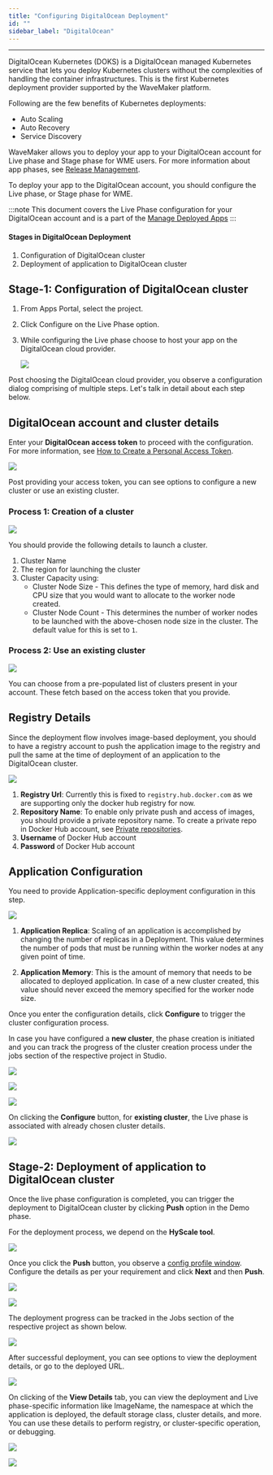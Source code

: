 ```yaml
---
title: "Configuring DigitalOcean Deployment"
id: ""
sidebar_label: "DigitalOcean"
---
```

---

DigitalOcean Kubernetes (DOKS) is a DigitalOcean managed Kubernetes service that lets you deploy Kubernetes clusters without the complexities of handling the container infrastructures. This is the first Kubernetes deployment provider supported by the WaveMaker platform.

Following are the few benefits of Kubernetes deployments:

- Auto Scaling
- Auto Recovery
- Service Discovery

WaveMaker allows you to deploy your app to your DigitalOcean account for Live phase and Stage phase for WME users. For more information about app phases, see [Release Management](/learn/app-development/deployment/release-management/).

To deploy your app to the DigitalOcean account, you should configure the Live phase, or Stage phase for WME.

:::note
This document covers the Live Phase configuration for your DigitalOcean account and is a part of the [Manage Deployed Apps](/learn/app-development/deployment/manage-deployed-apps/)
:::

#### Stages in DigitalOcean Deployment

1. Configuration of DigitalOcean cluster
2. Deployment of application to DigitalOcean cluster

## Stage-1: Configuration of DigitalOcean cluster

1. From Apps Portal, select the project.
2. Click Configure on the Live Phase option.
3. While configuring the Live phase choose to host your app on the DigitalOcean cloud provider.

    [![](/learn/assets/manage_apps_live.png)](/learn/assets/manage_apps_live.png)

 Post choosing the DigitalOcean cloud provider, you observe a configuration dialog comprising of multiple steps. Let's talk in detail about each step below.

## DigitalOcean account and cluster details

Enter your **DigitalOcean access token** to proceed with the configuration. For more information, see [How to Create a Personal Access Token](https://www.digitalocean.com/docs/apis-clis/api/create-personal-access-token/).

![](/learn/assets/deploy_do_setup.png)

Post providing your access token, you can see options to configure a new cluster or use an existing cluster.

### Process 1: Creation of a cluster

![](/learn/assets/deploy_do_new_cluster.png)

You should provide the following details to launch a cluster.
1. Cluster Name
2. The region for launching the cluster
3. Cluster Capacity using:
    - Cluster Node Size - This defines the type of memory, hard disk and CPU size that you would want to allocate to the worker node created.
    - Cluster Node Count - This determines the number of worker nodes to be launched with the above-chosen node size in the cluster. The default value for this is set to `1`.

### Process 2: Use an existing cluster

![](/learn/assets/deploy_do_existing_cluster.png)

You can choose from a pre-populated list of clusters present in your account. These fetch based on the access token that you provide.

## Registry Details

Since the deployment flow involves image-based deployment, you should to have a registry account to push the application image to the registry and pull the same at the time of deployment of an application to the DigitalOcean cluster.

![](/learn/assets/deploy_do_registry_details.png)

1. **Registry Url**: Currently this is fixed to `registry.hub.docker.com` as we are supporting only the docker hub registry for now.
2. **Repository Name**: To enable only private push and access of images, you should provide a private repository name. To create a private repo in Docker Hub account, see [Private repositories](https://docs.docker.com/docker-hub/repos/#private-repositories).
3. **Username** of Docker Hub account
4. **Password** of Docker Hub account

## Application Configuration

You need to provide Application-specific deployment configuration in this step.

[![](/learn/assets/deploy_do_app_configuration.png)](/learn/assets/deploy_do_app_configuration.png)

1. **Application Replica**: Scaling of an application is accomplished by changing the number of replicas in a Deployment.
    This value determines the number of pods that must be running within the worker nodes at any given point of time.

2. **Application Memory**: This is the amount of memory that needs to be allocated to deployed application. In case of a new cluster created, this value should never exceed the memory specified for the worker node size.

Once you enter the configuration details, click **Configure** to trigger the cluster configuration process.

In case you have configured a **new cluster**, the phase creation is initiated and you can track the progress of the cluster creation process under the jobs section of the respective project in Studio.

![](/learn/assets/deploy_do_configure_new_cluster.png)

![](/learn/assets/deploy_do_configuring.png)

![](/learn/assets/deploy_do_jobs_cluster_configuration.png)

On clicking the **Configure** button, for **existing cluster**, the Live phase is associated with already chosen cluster details.

![](/learn/assets/deploy_do_configure_existing_cluster.png)


## Stage-2: Deployment of application to DigitalOcean cluster

Once the live phase configuration is completed, you can trigger the deployment to DigitalOcean cluster by clicking **Push** option in the Demo phase.

For the deployment process, we depend on the **HyScale tool**.

![](/learn/assets/deploy_do_cluster_configured.png)

Once you click the **Push** button, you observe a [config profile window](/learn/app-development/deployment/configuration-profiles). Configure the details as per your requirement and click **Next** and then **Push**.

![](/learn/assets/deploy_do_push_to_live.png)

![](/learn/assets/deploy_do_deploying.png)

The deployment progress can be tracked in the Jobs section of the respective project as shown below.

![](/learn/assets/deploy_do_jobs_deployment.png)

After successful deployment, you can see options to view the deployment details, or go to the deployed URL.

![](/learn/assets/deploy_do_deployment.png)

On clicking of the **View Details** tab, you can view the deployment and Live phase-specific information like ImageName, the namespace at which the application is deployed, the default storage class, cluster details, and more. You can use these details to perform registry, or cluster-specific operation, or debugging.

![](/learn/assets/deploy_do_providerinfo1.png)

![](/learn/assets/deploy_do_providerinfo2.png)
